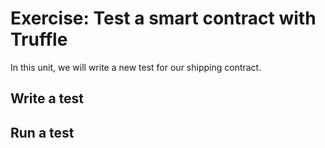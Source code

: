 # Exercise: Test a smart contract with Truffle

In this unit, we will write a new test for our shipping contract.

## Write a test

## Run a test
